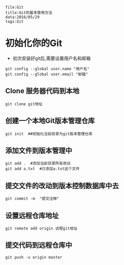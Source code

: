 ```
file:Git
title:Git的基本使用方法
data:2016/05/29
tags:Git
```
# 初始化你的Git
- 初次安装好git后,需要设置用户名和邮箱
```git
git config --global user.name "用户名"
git config --global user.email "邮箱"
```

## Clone 服务器代码到本地
```git
git clone git地址
```

## 创建一个本地Git版本管理仓库
```git
git init  ##初始化当前目录为git版本管理仓库
```

## 添加文件到版本管理中
```git
git add .  #添加当前目录所有改动
git add a.txt  #只添加a.txt这个文件
```

## 提交文件的改动到版本控制数据库中去
```git
git commit -m  "提交注释"
```

## 设置远程仓库地址
```git
git remote add origin 远程git地址
```

## 提交代码到远程仓库中
```git
git push -u origin master
```
